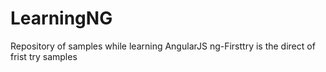 # LearningNG
Repository of samples while learning AngularJS
ng-Firsttry is the direct of frist try samples
